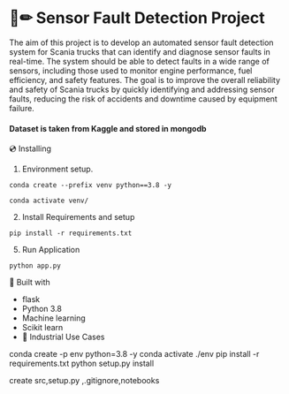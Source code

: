 # 📄✏ Sensor Fault Detection Project
The aim of this project is to develop an automated sensor fault detection system for Scania trucks that can identify and diagnose sensor faults in real-time. The system should be able to detect faults in a wide range of sensors, including those used to monitor engine performance, fuel efficiency, and safety features. The goal is to improve the overall reliability and safety of Scania trucks by quickly identifying and addressing sensor faults, reducing the risk of accidents and downtime caused by equipment failure.

#### Dataset is taken from Kaggle and stored in mongodb


💿 Installing
1. Environment setup.
```
conda create --prefix venv python==3.8 -y
```
```
conda activate venv/
````
2. Install Requirements and setup
```
pip install -r requirements.txt
```
5. Run Application
```
python app.py
```

🔧 Built with
- flask
- Python 3.8
- Machine learning
- Scikit learn
- 🏦 Industrial Use Cases


conda create -p env python=3.8 -y
conda activate ./env
pip install -r requirements.txt
python setup.py install

create src,setup.py ,.gitignore,notebooks